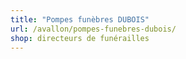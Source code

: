```yaml
---
title: "Pompes funèbres DUBOIS"
url: /avallon/pompes-funebres-dubois/
shop: directeurs de funérailles
---
```

